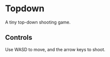 # Topdown

A tiny top-down shooting game.

## Controls

Use WASD to move, and the arrow keys to shoot.
